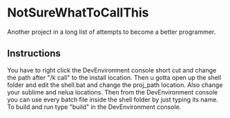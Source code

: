 # NotSureWhatToCallThis
Another project in a long list of attempts to become a better programmer.

## Instructions
You have to right click the DevEnvironment console short cut and change the path after "/k call" to the install location.
Then u gotta open up the shell folder and edit the shell.bat and change the proj_path location.
Also change your sublime and nelua locations.
Then from the DevEnvironment console you can use every batch file inside the shell folder by just typing its name.
To build and run type "build" in the DevEnvironment console.